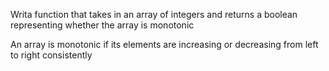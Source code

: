 Writa function that takes in an array of integers and returns a boolean representing whether the array is monotonic

An array is monotonic if its elements are increasing or decreasing from left to right consistently 